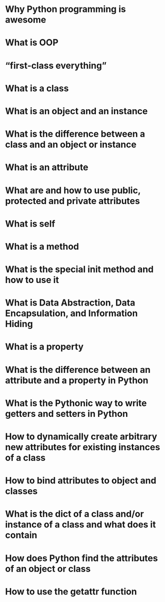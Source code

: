 # Why Python programming is awesome
# What is OOP
# “first-class everything”
# What is a class
# What is an object and an instance
# What is the difference between a class and an object or instance
# What is an attribute
# What are and how to use public, protected and private attributes
# What is self
# What is a method
# What is the special __init__ method and how to use it
# What is Data Abstraction, Data Encapsulation, and Information Hiding
# What is a property
# What is the difference between an attribute and a property in Python
# What is the Pythonic way to write getters and setters in Python
# How to dynamically create arbitrary new attributes for existing instances of a class
# How to bind attributes to object and classes
# What is the __dict__ of a class and/or instance of a class and what does it contain
# How does Python find the attributes of an object or class
# How to use the getattr function

